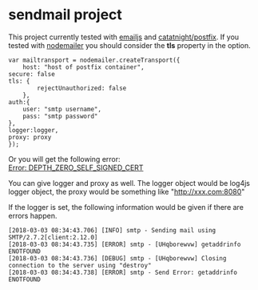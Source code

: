 # sendmail project

This project currently tested with [emailjs](https://www.npmjs.com/package/emailjs) and [catatnight/postfix](https://hub.docker.com/r/catatnight/postfix/). If you tested with [nodemailer](https://www.npmjs.com/package/nodemailer) you should consider the __tls__ property in the option.  

    var mailtransport = nodemailer.createTransport({
        host: "host of postfix container",
	secure: false
	tls: {
            rejectUnauthorized: false
        },
	auth:{
	    user: "smtp username",
	    pass: "smtp password"
	},
	logger:logger,
	proxy: proxy
    });

Or you will get the following error:  
[Error: DEPTH_ZERO_SELF_SIGNED_CERT](https://stackoverflow.com/questions/28259239/nodemailer-depth-zero-self-signed-cert)

You can give logger and proxy as well. The logger object would be log4js logger object, the proxy would be something like "http://xxx.com:8080"  

If the logger is set, the following information would be given if there are errors happen.  

    [2018-03-03 08:34:43.706] [INFO] smtp - Sending mail using SMTP/2.7.2[client:2.12.0]    
    [2018-03-03 08:34:43.735] [ERROR] smtp - [UHqborewvw] getaddrinfo ENOTFOUND  
    [2018-03-03 08:34:43.736] [DEBUG] smtp - [UHqborewvw] Closing connection to the server using "destroy"  
    [2018-03-03 08:34:43.738] [ERROR] smtp - Send Error: getaddrinfo ENOTFOUND  

